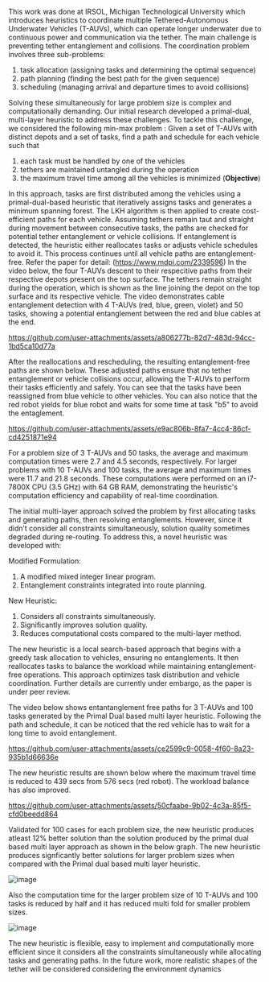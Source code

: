 This work was done at IRSOL, Michigan Technological University which introduces heuristics to coordinate multiple Tethered-Autonomous Underwater Vehicles (T-AUVs), which can operate longer underwater due to continuous power and communication via the tether. The main challenge is preventing tether entanglement and collisions. The coordination problem involves three sub-problems:
1) task allocation (assigning tasks and determining the optimal sequence)
2) path planning (finding the best path for the given sequence)
3) scheduling (managing arrival and departure times to avoid collisions)

Solving these simultaneously for large problem size is complex and computationally demanding. Our initial research developed a primal-dual, multi-layer heuristic to address these challenges. To tackle this challenge, we considered the following min-max problem :
Given a set of T-AUVs with distinct depots and a set of tasks, find a path and schedule for each vehicle such that
1) each task must be handled by one of the vehicles
2) tethers are maintained untangled during the operation
3) the maximum travel time among all the vehicles is minimized (**Objective**)

In this approach, tasks are first distributed among the vehicles using a primal-dual-based heuristic that iteratively assigns tasks and generates a minimum spanning forest. The LKH algorithm is then applied to create cost-efficient paths for each vehicle. Assuming tethers remain taut and straight during movement between consecutive tasks, the paths are checked for potential tether entanglement or vehicle collisions. If entanglement is detected, the heuristic either reallocates tasks or adjusts vehicle schedules to avoid it. This process continues until all vehicle paths are entanglement-free. Refer the paper for detail: (https://www.mdpi.com/2339596)
In the video below, the four T-AUVs descent to their respecitive paths from their respective depots present on the top surface. The tethers remain straight during the operation, which is shown as the line joining the depot on the top surface and its respective vehicle. The video demonstrates cable entanglement detection with 4 T-AUVs (red, blue, green, violet) and 50 tasks, showing a potential entanglement between the red and blue cables at the end. 

https://github.com/user-attachments/assets/a806277b-82d7-483d-94cc-1bd5ca10d77a

After the reallocations and rescheduling, the resulting entanglement-free paths are shown below. These adjusted paths ensure that no tether entanglement or vehicle collisions occur, allowing the T-AUVs to perform their tasks efficiently and safely. You can see that the tasks have been reassigned from blue vehicle to other vehicles. You can also notice that the red robot yields for blue robot and waits for some time at task "b5" to avoid the entaglement. 

https://github.com/user-attachments/assets/e9ac806b-8fa7-4cc4-86cf-cd4251871e94

For a problem size of 3 T-AUVs and 50 tasks, the average and maximum computation times were 2.7 and 4.5 seconds, respectively. For larger problems with 10 T-AUVs and 100 tasks, the average and maximum times were 11.7 and 21.8 seconds. These computations were performed on an i7-7800X CPU (3.5 GHz) with 64 GB RAM, demonstrating the heuristic's computation efficiency and capability  of real-time coordination.

The initial multi-layer approach solved the problem by first allocating tasks and generating paths, then resolving entanglements. However, since it didn’t consider all constraints simultaneously, solution quality sometimes degraded during re-routing. To address this, a novel heuristic was developed with:

Modified Formulation:
1. A modified mixed integer linear program.
2. Entanglement constraints integrated into route planning.

New Heuristic:
1. Considers all constraints simultaneously.
2. Significantly improves solution quality.
3. Reduces computational costs compared to the multi-layer method.

The new heuristic is a local search-based approach that begins with a greedy task allocation to vehicles, ensuring no entanglements. It then reallocates tasks to balance the workload while maintaining entanglement-free operations. This approach optimizes task distribution and vehicle coordination. Further details are currently under embargo, as the paper is under peer review.

The video below shows entantanglement free paths for 3 T-AUVs and 100 tasks generated by the Primal Dual based multi layer heuristic.  Following the path and schedule, it can be noticed that the red vehicle has to wait for a long time to avoid entanglement. 

https://github.com/user-attachments/assets/ce2599c9-0058-4f60-8a23-935b1d66636e

The new heuristic results are shown below where the maximum travel time is reduced to 439 secs from 576 secs (red robot). The workload balance has also improved. 

https://github.com/user-attachments/assets/50cfaabe-9b02-4c3a-85f5-cfd0beedd864

Validated for 100 cases for each problem size, the new heuristic produces atleast 12% better solution than the solution produced by the primal dual based multi layer approach as shown in the below graph. The new heuriistic produces signficantly better solutions for larger problem sizes when compared with the Primal dual based multi layer heuristic.

![image](https://github.com/user-attachments/assets/27864a4f-fa38-4837-acac-cc7987a4aa5c)

Also the computation time for the larger problem size of 10 T-AUVs and 100 tasks is reduced by half and it has reduced multi fold for smaller problem sizes.

![image](https://github.com/user-attachments/assets/457102b4-a64e-4b98-b575-dba424de027a)

The new heuristic is flexible, easy to implement and computationally more efficient since it considers all the constraints simultaneously while allocating tasks and generating paths. In the future work, more realistic shapes of the tether will be considered considering the environment dynamics





